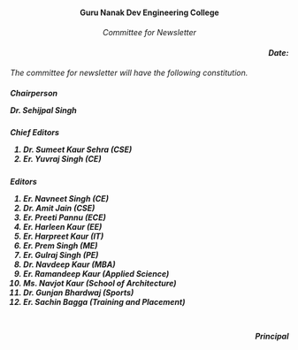 

<div align="center">  <H4>Guru Nanak Dev Engineering College

<div align="center"> <H6>Committee for Newsletter


<div align="right"> <H5>Date:


<div align="left"><H6>The committee for newsletter will have the following constitution.


<div align="left"><H5> Chairperson

Dr. Sehijpal Singh

<H5> Chief Editors

  1. Dr. Sumeet Kaur Sehra (CSE)
  2. Er. Yuvraj Singh (CE)

<H5>Editors

1. Er. Navneet Singh (CE)
2. Dr. Amit Jain (CSE)
3. Er. Preeti Pannu (ECE)
4. Er. Harleen Kaur (EE)
5. Er. Harpreet Kaur (IT)
6. Er. Prem Singh (ME)
7. Er. Gulraj Singh (PE)
8. Dr. Navdeep Kaur (MBA)
9. Er. Ramandeep Kaur (Applied Science)
10. Ms. Navjot Kaur (School of Architecture)
11. Dr. Gunjan Bhardwaj (Sports)  
12. Er. Sachin Bagga (Training and Placement)







​																																				 <div align="right">**Principal**




​    
